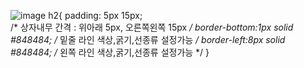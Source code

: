 ![image](https://user-images.githubusercontent.com/110442250/208018240-bc8e21f9-f6aa-413d-8532-4d94d75ff13a.png)
h2{
  padding: 5px 15px;  
/*  상자내무 간격 : 위아래 5px, 오른쪽왼쪽 15px  */
  border-bottom:1px solid #848484;
/*  밑줄 라인 색상,굵기,선종류 설정가능  */
  border-left:8px solid #848484;
 /*  왼쪽 라인 색상,굵기,선종류 설정가능  */
}
